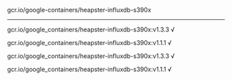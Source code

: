 gcr.io/google-containers/heapster-influxdb-s390x 

----
gcr.io/google_containers/heapster-influxdb-s390x:v1.3.3 √

gcr.io/google_containers/heapster-influxdb-s390x:v1.1.1 √

gcr.io/google_containers/heapster-influxdb-s390x:v1.3.3 √

gcr.io/google_containers/heapster-influxdb-s390x:v1.1.1 √

